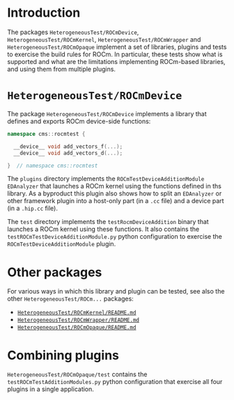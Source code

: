 # Introduction

The packages `HeterogeneousTest/ROCmDevice`, `HeterogeneousTest/ROCmKernel`,
`HeterogeneousTest/ROCmWrapper` and `HeterogeneousTest/ROCmOpaque` implement a set of libraries,
plugins and tests to exercise the build rules for ROCm.
In particular, these tests show what is supported and what are the limitations implementing
ROCm-based libraries, and using them from multiple plugins.


# `HeterogeneousTest/ROCmDevice`

The package `HeterogeneousTest/ROCmDevice` implements a library that defines and exports ROCm
device-side functions:
```c++
namespace cms::rocmtest {

  __device__ void add_vectors_f(...);
  __device__ void add_vectors_d(...);

}  // namespace cms::rocmtest
```

The `plugins` directory implements the `ROCmTestDeviceAdditionModule` `EDAnalyzer` that launches a
ROCm kernel using the functions defined in ths library. As a byproduct this plugin also shows how
to split an `EDAnalyzer` or other framework plugin into a host-only part (in a `.cc` file) and a
device part (in a `.hip.cc` file).

The `test` directory implements the `testRocmDeviceAddition` binary that launches a ROCm kernel
using these functions.
It also contains the `testROCmTestDeviceAdditionModule.py` python configuration to exercise the
`ROCmTestDeviceAdditionModule` plugin.


# Other packages

For various ways in which this library and plugin can be tested, see also the other
`HeterogeneousTest/ROCm...` packages:
  - [`HeterogeneousTest/ROCmKernel/README.md`](../../HeterogeneousTest/ROCmKernel/README.md)
  - [`HeterogeneousTest/ROCmWrapper/README.md`](../../HeterogeneousTest/ROCmWrapper/README.md)
  - [`HeterogeneousTest/ROCmOpaque/README.md`](../../HeterogeneousTest/ROCmOpaque/README.md)


# Combining plugins

`HeterogeneousTest/ROCmOpaque/test` contains the `testROCmTestAdditionModules.py` python
configuration that exercise all four plugins in a single application.
